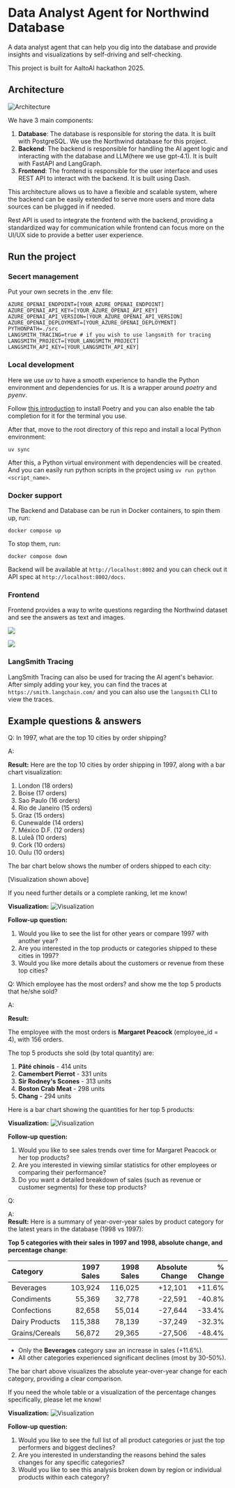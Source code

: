 # Data Analyst Agent for Northwind Database

A data analyst agent that can help you dig into the database and provide insights and visualizations by self-driving and self-checking.

This project is built for AaltoAI hackathon 2025.

## Architecture

![Architecture](asset/architecture.jpg)

We have 3 main components:

1. **Database**: The database is responsible for storing the data. It is built with PostgreSQL. We use the Northwind database for this project.
2. **Backend**: The backend is responsible for handling the AI agent logic and interacting with the database and LLM(here we use gpt-4.1). It is built with FastAPI and LangGraph.
3. **Frontend**: The frontend is responsible for the user interface and uses REST API to interact with the backend. It is built using Dash.

This architecture allows us to have a flexible and scalable system, where the backend can be easily extended to serve more users and more data sources can be plugged in if needed.

Rest API is used to integrate the frontend with the backend, providing a standardized way for communication while frontend can focus more on the UI/UX side to provide a better user experience.


## Run the project

### Secert management

Put your own secrets in the .env file:
```
AZURE_OPENAI_ENDPOINT=[YOUR_AZURE_OPENAI_ENDPOINT]
AZURE_OPENAI_API_KEY=[YOUR_AZURE_OPENAI_API_KEY]
AZURE_OPENAI_API_VERSION=[YOUR_AZURE_OPENAI_API_VERSION]
AZURE_OPENAI_DEPLOYMENT=[YOUR_AZURE_OPENAI_DEPLOYMENT]
PYTHONPATH=./src
LANGSMITH_TRACING=true # if you wish to use langsmith for tracing
LANGSMITH_PROJECT=[YOUR_LANGSMITH_PROJECT]
LANGSMITH_API_KEY=[YOUR_LANGSMITH_API_KEY]
```

### Local development

Here we use *uv* to have a smooth experience to handle the Python environment and dependencies for us. It is a wrapper around *poetry* and *pyenv*.

Follow [this introduction](https://docs.astral.sh/uv/getting-started/installation) to install Poetry and you can also enable the tab completion for it for the terminal you use.

After that, move to the root directory of this repo and install a local Python environment:
```shell
uv sync
```

After this, a Python virtual environment with dependencies will be created. And you can easily run python scripts in the project using `uv run python <script_name>`.

### Docker support

The Backend and Database can be run in Docker containers, to spin them up, run:
```
docker compose up
```

To stop them, run:
```
docker compose down
```

Backend will be available at `http://localhost:8002` and you can check out it API spec at `http://localhost:8002/docs`.

### Frontend

Frontend provides a way to write questions regarding the Northwind dataset and see the answers as text and images.

![](media/2025-06-01-07-06-46.png)

![](media/2025-06-01-07-06-28.png)

### LangSmith Tracing

LangSmith Tracing can also be used for tracing the AI agent's behavior. After simply adding your key, you can find the traces at `https://smith.langchain.com/` and you can also use the `langsmith` CLI to view the traces.




## Example questions & answers

Q: In 1997, what are the top 10 cities by order shipping?

A:

**Result:**
Here are the top 10 cities by order shipping in 1997, along with a bar chart visualization:

1. London (18 orders)
2. Boise (17 orders)
3. Sao Paulo (16 orders)
4. Rio de Janeiro (15 orders)
5. Graz (15 orders)
6. Cunewalde (14 orders)
7. México D.F. (12 orders)
8. Luleå (10 orders)
9. Cork (10 orders)
10. Oulu (10 orders)

The bar chart below shows the number of orders shipped to each city:

[Visualization shown above]

If you need further details or a complete ranking, let me know!

**Visualization:**
![Visualization](./asset/ex1.png)

**Follow-up question:**
1. Would you like to see the list for other years or compare 1997 with another year?
2. Are you interested in the top products or categories shipped to these cities in 1997?
3. Would you like more details about the customers or revenue from these top cities?

Q: Which employee has the most orders? and show me the top 5 products that he/she sold?

A:

**Result:**

The employee with the most orders is **Margaret Peacock** (employee_id = 4), with 156 orders.

The top 5 products she sold (by total quantity) are:

1. **Pâté chinois** - 414 units
2. **Camembert Pierrot** - 331 units
3. **Sir Rodney's Scones** - 313 units
4. **Boston Crab Meat** - 298 units
5. **Chang** - 294 units

Here is a bar chart showing the quantities for her top 5 products:

**Visualization:**
![Visualization](./asset/ex2.png)

**Follow-up question:**

1. Would you like to see sales trends over time for Margaret Peacock or her top products?
2. Are you interested in viewing similar statistics for other employees or comparing their performance?
3. Do you want a detailed breakdown of sales (such as revenue or customer segments) for these top products?

Q:

A:  
**Result:**
Here is a summary of year-over-year sales by product category for the latest years in the database (1998 vs 1997):

**Top 5 categories with their sales in 1997 and 1998, absolute change, and percentage change**:

| Category        | 1997 Sales | 1998 Sales | Absolute Change | % Change     |
|:----------------|-----------:|-----------:|---------------:|-------------:|
| Beverages       | 103,924    | 116,025    | +12,101        | +11.6%       |
| Condiments      | 55,369     | 32,778     | -22,591        | -40.8%       |
| Confections     | 82,658     | 55,014     | -27,644        | -33.4%       |
| Dairy Products  | 115,388    | 78,139     | -37,249        | -32.3%       |
| Grains/Cereals  | 56,872     | 29,365     | -27,506        | -48.4%       |

- Only the **Beverages** category saw an increase in sales (+11.6%).
- All other categories experienced significant declines (most by 30-50%).

The bar chart above visualizes the absolute year-over-year change for each category, providing a clear comparison.

If you need the whole table or a visualization of the percentage changes specifically, please let me know!

**Visualization:**
![Visualization](./asset/ex3.png)

**Follow-up question:**

1. Would you like to see the full list of all product categories or just the top performers and biggest declines?
2. Are you interested in understanding the reasons behind the sales changes for any specific categories?
3. Would you like to see this analysis broken down by region or individual products within each category?

